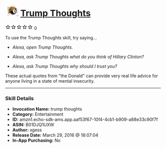 # &nbsp;<img src="skill_icon" alt="Trump Thoughts icon" width="36"> [Trump Thoughts](http://alexa.amazon.com/#skills/amzn1.echo-sdk-ams.app.aaf53f67-10f4-4cb1-b909-a88e33c90f7f)
![0 stars](../../images/ic_star_border_black_18dp_1x.png)![0 stars](../../images/ic_star_border_black_18dp_1x.png)![0 stars](../../images/ic_star_border_black_18dp_1x.png)![0 stars](../../images/ic_star_border_black_18dp_1x.png)![0 stars](../../images/ic_star_border_black_18dp_1x.png) 0

To use the Trump Thoughts skill, try saying...

* *Alexa, open Trump Thoughts.*

* *Alexa, ask Trump Thoughts what do you think of Hillary Clinton?*

* *Alexa, ask Trump Thoughts why should I trust you?*

These actual quotes from "the Donald" can provide very real life advice for anyone living in a state of mental insecurity.

***

### Skill Details

* **Invocation Name:** trump thoughts
* **Category:** Entertainment
* **ID:** amzn1.echo-sdk-ams.app.aaf53f67-10f4-4cb1-b909-a88e33c90f7f
* **ASIN:** B01DJQ1UXW
* **Author:** xgess
* **Release Date:** March 29, 2016 @ 18:07:04
* **In-App Purchasing:** No
